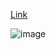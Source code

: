 [Link](https://help.aliyun.com/zh/ipv6-gateway/user-guide/enable-ipv6-for-a-vswitch-1)

![image](https://github.com/user-attachments/assets/f5690f9a-2951-4b6e-b811-ffa3f3093e4a)
